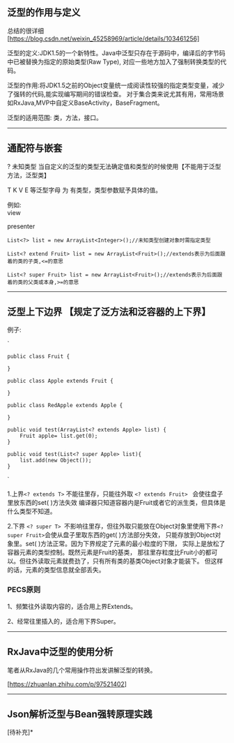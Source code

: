 ## 泛型的作用与定义

总结的很详细[https://blog.csdn.net/weixin_45258969/article/details/103461256]

泛型的定义:JDK1.5的一个新特性。Java中泛型只存在于源码中，编译后的字节码中已被替换为指定的原始类型(Raw Type),
对应一些地方加入了强制转换类型的代码。

泛型的作用:将JDK1.5之前的Object变量统一成阅读性较强的指定类型变量，减少了强转的代码,能实现编写期间的错误检查。
对于集合类来说尤其有用，常用场景如RxJava,MVP中自定义BaseActivity，BaseFragment。


泛型的适用范围: 类，方法，接口。

-------

## 通配符与嵌套

? 未知类型 当自定义的泛型的类型无法确定值和类型的时候使用【不能用于泛型方法，泛型类】

T K V E 等泛型字母 为 有类型，类型参数赋予具体的值。

例如:  
	<V extends BaseView> view  
	<P extends BasePresenter> presenter

    List<?> list = new ArrayList<Integer>();//未知类型创建对象时需指定类型

    List<? extend Fruit> list = new ArrayList<Fruit>();//extends表示为后面跟着的类的子类,<=的意思
 	
    List<? super Fruit> list = new ArrayList<Fruit>();//extends表示为后面跟着的类的父类或本身,>=的意思

 	


------

## 泛型上下边界 【规定了泛方法和泛容器的上下界】
	


例子:

`

    public class Fruit {

    }

    public class Apple extends Fruit {

    }

    public class RedApple extends Apple {

    }

    public void test(ArrayList<? extends Apple> list) {
        Fruit apple= list.get(0);
    }

 	public void test(List<? super Apple> list){
        list.add(new Object());
    }




`





1.上界`<? extends T>` 不能往里存，只能往外取
`<? extends Fruit> ` 会使往盘子里放东西的set( )方法失效 
编译器只知道容器内是Fruit或者它的派生类，但具体是什么类型不知道。

2.下界 `<? super T> `不影响往里存，但往外取只能放在Object对象里使用下界`<? super Fruit>`会使从盘子里取东西的get( )方法部分失效，
只能存放到Object对象里。set( )方法正常。因为下界规定了元素的最小粒度的下限，
实际上是放松了容器元素的类型控制。既然元素是Fruit的基类，
那往里存粒度比Fruit小的都可以。但往外读取元素就费劲了，只有所有类的基类Object对象才能装下。
但这样的话，元素的类型信息就全部丢失。

### PECS原则

1、频繁往外读取内容的，适合用上界Extends。

2、经常往里插入的，适合用下界Super。


-------



## RxJava中泛型的使用分析

笔者从RxJava的几个常用操作符出发讲解泛型的转换。

[https://zhuanlan.zhihu.com/p/97521402]


-------


## Json解析泛型与Bean强转原理实践

[待补充]*





